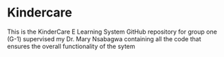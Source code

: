 # Kindercare
This is the KinderCare E Learning System GitHub repository for group one (G-1) supervised my Dr. Mary Nsabagwa containing all the code that ensures the overall functionality of the sytem
